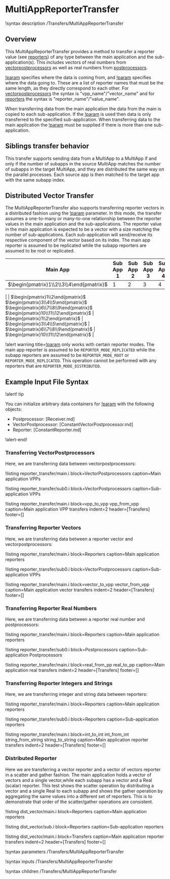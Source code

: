 # MultiAppReporterTransfer

!syntax description /Transfers/MultiAppReporterTransfer

## Overview

This MultiAppReporterTransfer provides a method to transfer a reporter value (see [reporters](/Reporters/index.md)) of any type between the main application and the sub-application(s).  This includes vectors of real numbers from [vectorpostprocessors](/VectorPostprocessors/index.md) as well as real numbers from [postprocessors](/Postprocessors/index.md).

[!param](/Transfers/MultiAppReporterTransfer/from_reporters) specifies where the data is coming from, and [!param](/Transfers/MultiAppReporterTransfer/to_reporters) specifies where the data going to. These are a list of reporter names that must be the same length, as they directly correspond to each other. For [vectorpostprocessors](/VectorPostprocessors/index.md) the syntax is "vpp_name"/"vector_name" and for [reporters](/Reporters/index.md) the syntax is "reporter_name"/"value_name".

When transferring data from the main application the data from the main is copied to each sub-application. If the [!param](/Transfers/MultiAppReporterTransfer/subapp_index) is used then data is only transferred to the specified sub-application. When transferring data to the main application the [!param](/Transfers/MultiAppReporterTransfer/subapp_index) must be supplied if there is more than one sub-application.

## Siblings transfer behavior

This transfer supports sending data from a MultiApp to a MultiApp if and only if the number of subapps
in the source MultiApp matches the number of subapps in the target MultiApp, and they are distributed
the same way on the parallel processes. Each source app is then matched to the target app with the same
subapp index.

## Distributed Vector Transfer

The MultiAppReporterTransfer also supports transferring reporter vectors in a distributed fashion using the [!param](/Transfers/MultiAppReporterTransfer/distribute_reporter_vector) parameter.
In this mode, the transfer assumes a one-to-many or many-to-one relationship
between the reporter values in the main application and the sub-applications.
The reporter value in the main application is expected to be a vector with a
size matching the number of sub-applications. Each sub-application will
send/receive its respective component of the vector based on its index. The main
app reporter is assumed to be replicated while the subapp reporters are assumed
to be root or replicated.

| Main App | Sub App 1 | Sub App 2 | Sub App 3 | Sub App 4 |
|---|---|---|---|---|
| $\begin{pmatrix}1\\2\\3\\4\end{pmatrix}$ | 1 | 2 | 3 | 4 |
|
| $\begin{pmatrix}1\\2\end{pmatrix}$ $\begin{pmatrix}3\\4\\5\end{pmatrix}$ $\begin{pmatrix}6\\7\\8\\9\end{pmatrix}$ $\begin{pmatrix}10\\11\\12\end{pmatrix}$ | $\begin{pmatrix}1\\2\end{pmatrix}$ | $\begin{pmatrix}3\\4\\5\end{pmatrix}$ | $\begin{pmatrix}6\\7\\8\\9\end{pmatrix}$ | $\begin{pmatrix}10\\11\\12\end{pmatrix}$ |

!alert warning title=[!param](/Transfers/MultiAppReporterTransfer/distribute_reporter_vector) only works with certain reporter modes.
The main
app reporter is assumed to be `REPORTER_MODE_REPLICATED` while the subapp reporters are assumed
to be `REPORTER_MODE_ROOT` or `REPORTER_MODE_REPLICATED`. This operation cannot
be performed with any reporters that
are `REPORTER_MODE_DISTRIBUTED`.

## Example Input File Syntax

!alert! tip

You can initialize arbitrary data containers for [!param](/Transfers/MultiAppReporterTransfer/to_reporters) with the following objects:

- Postprocessor: [Receiver.md]
- VectorPostprocessor: [ConstantVectorPostprocessor.md]
- Reporter: [ConstantReporter.md]

!alert-end!

### Transferring VectorPostprocessors

Here, we are transferring data between vectorpostprocessors:

!listing reporter_transfer/main.i block=VectorPostprocessors caption=Main application VPPs

!listing reporter_transfer/sub0.i block=VectorPostprocessors caption=Sub-application VPPs

!listing reporter_transfer/main.i block=vpp_to_vpp vpp_from_vpp caption=Main application VPP transfers
   indent=2 header=[Transfers] footer=[]

### Transferring Reporter Vectors

Here, we are transferring data between a reporter vector and vectorpostprocessors:

!listing reporter_transfer/main.i block=Reporters caption=Main application reporters

!listing reporter_transfer/sub0.i block=VectorPostprocessors caption=Sub-application VPPs

!listing reporter_transfer/main.i block=vector_to_vpp vector_from_vpp caption=Main application vector transfers
   indent=2 header=[Transfers] footer=[]

### Transferring Reporter Real Numbers

Here, we are transferring data between a reporter real number and postprocessors:

!listing reporter_transfer/main.i block=Reporters caption=Main application reporters

!listing reporter_transfer/sub0.i block=Postprocessors caption=Sub-application Postprocessors

!listing reporter_transfer/main.i block=real_from_pp real_to_pp caption=Main application real transfers
   indent=2 header=[Transfers] footer=[]

### Transferring Reporter Integers and Strings

Here, we are transferring integer and string data between reporters:

!listing reporter_transfer/main.i block=Reporters caption=Main application reporters

!listing reporter_transfer/sub0.i block=Reporters caption=Sub-application reporters

!listing reporter_transfer/main.i block=int_to_int int_from_int string_from_string string_to_string caption=Main application reporter transfers
   indent=2 header=[Transfers] footer=[]



### Distributed Reporter

Here we are transferring a vector reporter and a vector of vectors reporter in a
scatter and gather fashion. The main application holds a vector of vectors and a
single vector,while each subapp has a vector and a Real (scalar) reporter.
This test shows the
scatter operation by distributing a vector and a single Real to each subapp and
shows the gather operation by aggregating the same values into a
different set of reporters. This is to demonstrate that order of the
scatter/gather operations are consistent.

!listing dist_vector/main.i block=Reporters caption=Main application reporters

!listing dist_vector/sub.i block=Reporters caption=Sub-application reporters

!listing dist_vector/main.i block=Transfers caption=Main application reporter transfers
   indent=2 header=[Transfers] footer=[]

!syntax parameters /Transfers/MultiAppReporterTransfer

!syntax inputs /Transfers/MultiAppReporterTransfer

!syntax children /Transfers/MultiAppReporterTransfer
